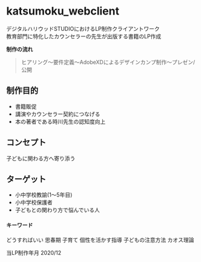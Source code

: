 # katsumoku_webclient
デジタルハリウッドSTUDIOにおけるLP制作クライアントワーク  
教育部門に特化したカウンセラーの先生が出版する書籍のLP作成

**制作の流れ**  
>ヒアリング〜要件定義〜AdobeXDによるデザインカンプ制作〜プレゼン/公開  

## 制作目的
- 書籍販促
- 講演やカウンセラー契約につなげる
- 本の著者である時川先生の認知度向上

## コンセプト
子どもに関わる方へ寄り添う

## ターゲット
- 小中学校教諭(1〜5年目)
- 小中学校保護者
- 子どもとの関わり方で悩んでいる人

#### キーワード
どうすればいい 思春期 子育て 個性を活かす指導 子どもの注意方法 カオス理論

当LP制作年月
2020/12
